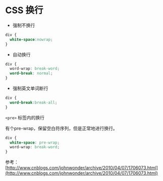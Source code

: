 # CSS 换行

- 强制不换行

```CSS
div {
  white-space:nowrap;
}
```

- 自动换行

```CSS
div {
  word-wrap: break-word;
  word-break: normal;
}
```

- 强制英文单词断行

```CSS
div {
  word-break:break-all;
}
```

`<pre>` 标签内的换行

有个pre-wrap，保留空白符序列，但是正常地进行换行。

```css
div {
  white-space: pre-wrap;
  word-wrap: break-word;
}
```

参考：[http://www.cnblogs.com/johnwonder/archive/2010/04/07/1706073.html](http://www.cnblogs.com/johnwonder/archive/2010/04/07/1706073.html)
